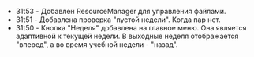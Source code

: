- 31t53 - Добавлен ResourceManager для управления файлами.
- 31t51 - Добавлена проверка "пустой недели". Когда пар нет.
- 31t50 - Кнопка "Неделя" добавлена на главное меню. Она является адаптивной к текущей недели. В выходные неделя отображается "вперед", а во время учебной недели - "назад".


